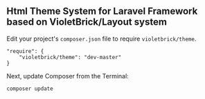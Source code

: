 ## Html Theme System for Laravel Framework based on VioletBrick/Layout system

Edit your project's `composer.json` file to require `violetbrick/theme`.

    "require": {
        "violetbrick/theme": "dev-master"
    }

Next, update Composer from the Terminal:

    composer update
